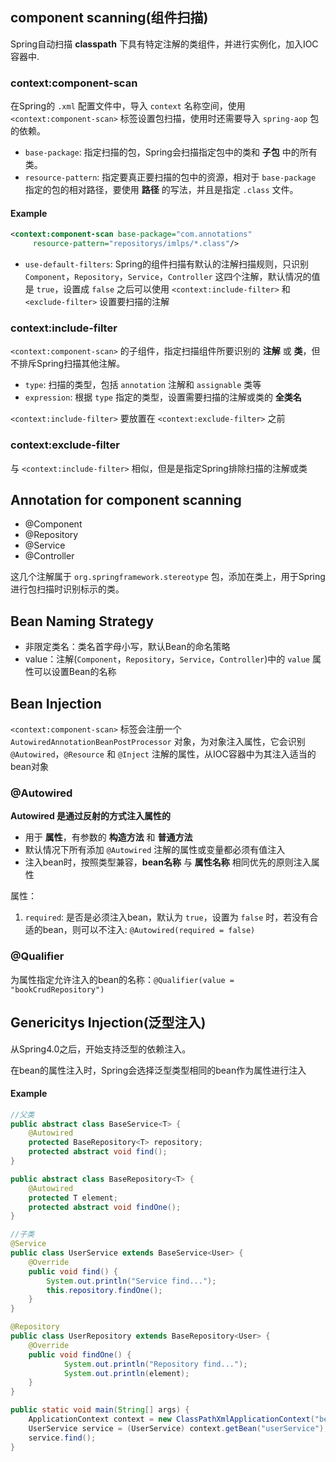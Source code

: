 ## component scanning(组件扫描)
Spring自动扫描 **classpath** 下具有特定注解的类组件，并进行实例化，加入IOC容器中.

### context:component-scan
在Spring的 `.xml` 配置文件中，导入 `context` 名称空间，使用 `<context:component-scan>` 标签设置包扫描，使用时还需要导入 `spring-aop` 包的依赖。
- `base-package`: 指定扫描的包，Spring会扫描指定包中的类和 **子包** 中的所有类。
- `resource-pattern`: 指定要真正要扫描的包中的资源，相对于 `base-package` 指定的包的相对路径，要使用 **路径** 的写法，并且是指定 `.class` 文件。

#### Example
```xml
<context:component-scan base-package="com.annotations"
     resource-pattern="repositorys/imlps/*.class"/>
```

- `use-default-filters`: Spring的组件扫描有默认的注解扫描规则，只识别 `Component`，`Repository`，`Service`，`Controller` 这四个注解，默认情况的值是 `true`，设置成 `false` 之后可以使用 `<context:include-filter>` 和 `<exclude-filter>` 设置要扫描的注解

### context:include-filter
`<context:component-scan>` 的子组件，指定扫描组件所要识别的 **注解** 或 **类**，但不排斥Spring扫描其他注解。
- `type`: 扫描的类型，包括 `annotation` 注解和 `assignable` 类等
- `expression`: 根据 `type` 指定的类型，设置需要扫描的注解或类的 **全类名**

`<context:include-filter>` 要放置在 `<context:exclude-filter>` 之前

### context:exclude-filter
与 `<context:include-filter>` 相似，但是是指定Spring排除扫描的注解或类

## Annotation for component scanning
- @Component
- @Repository
- @Service
- @Controller

这几个注解属于 `org.springframework.stereotype` 包，添加在类上，用于Spring进行包扫描时识别标示的类。

## Bean Naming Strategy
- 非限定类名：类名首字母小写，默认Bean的命名策略
- value：注解(`Component`，`Repository`，`Service`，`Controller`)中的 `value` 属性可以设置Bean的名称

## Bean Injection
`<context:component-scan>` 标签会注册一个 `AutowiredAnnotationBeanPostProcessor` 对象，为对象注入属性，它会识别 `@Autowired`，`@Resource` 和 `@Inject` 注解的属性，从IOC容器中为其注入适当的bean对象
### @Autowired
**Autowired 是通过反射的方式注入属性的**

- 用于 **属性**，有参数的 **构造方法** 和 **普通方法**
- 默认情况下所有添加 `@Autowired` 注解的属性或变量都必须有值注入
- 注入bean时，按照类型兼容，**bean名称** 与 **属性名称** 相同优先的原则注入属性

属性：
1. `required`: 是否是必须注入bean，默认为 `true`，设置为 `false` 时，若没有合适的bean，则可以不注入: `@Autowired(required = false)`

### @Qualifier
为属性指定允许注入的bean的名称：`@Qualifier(value = "bookCrudRepository")`

## Genericitys Injection(泛型注入)
从Spring4.0之后，开始支持泛型的依赖注入。

在bean的属性注入时，Spring会选择泛型类型相同的bean作为属性进行注入

#### Example
```java
//父类
public abstract class BaseService<T> {
    @Autowired
    protected BaseRepository<T> repository;
    protected abstract void find();
}

public abstract class BaseRepository<T> {
    @Autowired
    protected T element;
    protected abstract void findOne();
}

//子类
@Service
public class UserService extends BaseService<User> {
    @Override
    public void find() {
        System.out.println("Service find...");
        this.repository.findOne();
    }
}

@Repository
public class UserRepository extends BaseRepository<User> {
    @Override
    public void findOne() {
            System.out.println("Repository find...");
            System.out.println(element);
    }
}

public static void main(String[] args) {
    ApplicationContext context = new ClassPathXmlApplicationContext("bean-genericity.xml");
    UserService service = (UserService) context.getBean("userService");
    service.find();
}
```
````
